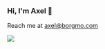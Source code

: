 ### Hi, I'm Axel 👋
Reach me at axel@borgmo.com

![](https://github.com/axelborgmo/github-stats/blob/master/generated/languages.svg)
